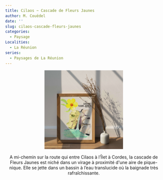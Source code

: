 ```yaml
---
title: Cilaos ~ Cascade de Fleurs Jaunes
author: M. Couëdel
date: ''
slug: cilaos-cascade-fleurs-jaunes
categories:
  - Paysage
Localities:
  - La Réunion
series:
  - Paysages de La Réunion
---
```

<center>
<img alt="[Casacde fleurs jaunes dans le cirque de Cilaos à la réunion]" src="reunion-cascade-fleurs-jaunes-featured-image.jpg" width=50%> 

A mi-chemin sur la route qui entre Cilaos à l’Îlet à Cordes, la cascade de Fleurs Jaunes est niché dans un virage à proximité d'une aire de pique-nique.
Elle se jette dans un bassin à l’eau translucide où la baignade très rafraîchissante.
</center>
